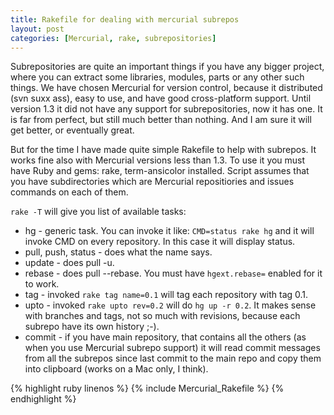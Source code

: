 ```yaml
---
title: Rakefile for dealing with mercurial subrepos
layout: post
categories: [Mercurial, rake, subrepositories]
---
```

Subrepositories are quite an important things if you have any bigger project, where you can extract some libraries, modules, parts or any other such things. We have chosen Mercurial for version control, because it distributed (svn suxx ass), easy to use, and have good cross-platform support. Until version 1.3 it did not have any support for subrepositories, now it has one.
It is far from perfect, but still much better than nothing. And I am sure it will get better, or eventually great. 

But for the time I have made quite simple Rakefile to help with subrepos. It works fine also with Mercurial versions less than 1.3. To use it you must have Ruby and gems: rake, term-ansicolor installed. Script assumes that you have subdirectories which are Mercurial repositiories and issues commands on each of them.

`rake -T` will give you list of available tasks:
- hg - generic task. You can invoke it like: `CMD=status rake hg` and it will invoke CMD on every repository. In this case it will display status.
- pull, push, status - does what the name says.
- update - does pull -u.
- rebase - does pull --rebase. You must have `hgext.rebase=` enabled for it to work.
- tag - invoked `rake tag name=0.1` will tag each repository with tag 0.1.
- upto - invoked `rake upto rev=0.2` will do `hg up -r 0.2`. It makes sense with branches and tags, not so much with revisions, because each subrepo have its own history ;-).
- commit - if you have main repository, that contains all the others (as when you use Mercurial subrepo support) it will read commit messages from all the subrepos since last commit to the main repo and copy them into clipboard (works on a Mac only, I think).

{% highlight ruby linenos %}
{% include Mercurial_Rakefile %}
{% endhighlight %}

